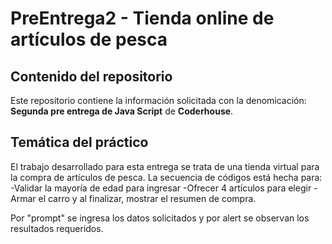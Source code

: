 # PreEntrega2 - Tienda online de artículos de pesca

## Contenido del repositorio
Este repositorio contiene la información solicitada con la denomicación: **Segunda pre entrega de Java Script** de **Coderhouse**. 

## Temática del práctico
El trabajo desarrollado para esta entrega se trata de una tienda virtual para la compra de artículos de pesca.
La secuencia de códigos está hecha para:
-Validar la mayoría de edad para ingresar
-Ofrecer 4 artículos para elegir
-Armar el carro y al finalizar, mostrar el resumen de compra.

Por "prompt" se ingresa los datos solicitados y por alert se observan los resultados requeridos.
